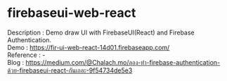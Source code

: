# firebaseui-web-react

Description : Demo draw UI with FirebaseUI(React) and Firebase Authentication. </br>
Demo : https://fir-ui-web-react-14d01.firebaseapp.com/ </br>
Reference : - </br>
Blog : https://medium.com/@Chalach.mo/ลอง-ทำ-firebase-authentication-ด้วย-firebaseui-react-กันเถอะ-9f54734de5e3 </br>

